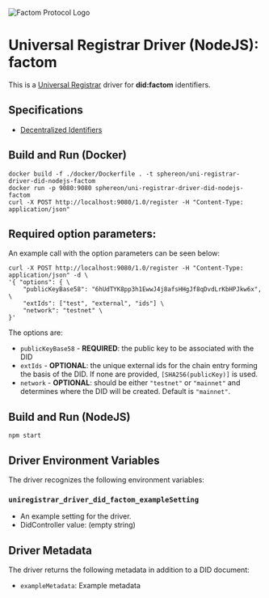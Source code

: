 ![Factom Protocol Logo](https://assets.website-files.com/5bca6108bae718b9ad49a5f9/5c4820477febe49184787777_Factom-Protocol_Logo-p-500.png)

# Universal Registrar Driver (NodeJS): factom

This is a [Universal Registrar](https://github.com/decentralized-identity/universal-registrar/) driver for **did:factom** identifiers.

## Specifications

* [Decentralized Identifiers](https://w3c.github.io/did-core/)

## Build and Run (Docker)

```
docker build -f ./docker/Dockerfile . -t sphereon/uni-registrar-driver-did-nodejs-factom
docker run -p 9080:9080 sphereon/uni-registrar-driver-did-nodejs-factom
curl -X POST http://localhost:9080/1.0/register -H "Content-Type: application/json"
```
## Required option parameters:
An example call with the option parameters can be seen below:
```shell script
curl -X POST http://localhost:9080/1.0/register -H "Content-Type: application/json" -d \
'{ "options": { \
    "publicKeyBase58": "6hUdTYK8pp3h1EwwJ4j8afsHHgJf8qDvdLrKbHPJkw6x", \
    "extIds": ["test", "external", "ids"] \
    "network": "testnet" \
}'
```
The options are:
* `publicKeyBase58` - **REQUIRED**: the public key to be associated with the DID
* `extIds` - **OPTIONAL**: the unique external ids for the chain entry forming the basis of the DID. If none are provided, `[SHA256(publicKey)]` is used.
* `network` - **OPTIONAL**: should be either `"testnet"` or `"mainnet"` and determines where the DID will be created. Default is `"mainnet"`.
## Build and Run (NodeJS)

```
npm start
```

## Driver Environment Variables

The driver recognizes the following environment variables:

### `uniregistrar_driver_did_factom_exampleSetting`

 * An example setting for the driver.
 * DidController value: (empty string)

## Driver Metadata

The driver returns the following metadata in addition to a DID document:

* `exampleMetadata`: Example metadata
